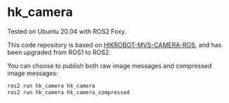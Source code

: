 # hk_camera

Tested on Ubuntu 20.04 with ROS2 Foxy.

This code repository is based on [HIKROBOT-MVS-CAMERA-ROS](https://github.com/luckyluckydadada/HIKROBOT-MVS-CAMERA-ROS), and has been upgraded from ROS1 to ROS2.

You can choose to publish both raw image messages and compressed image messages:
```bash
ros2 run hk_camera hk_camera
ros2 run hk_camera hk_camera_compressed
```